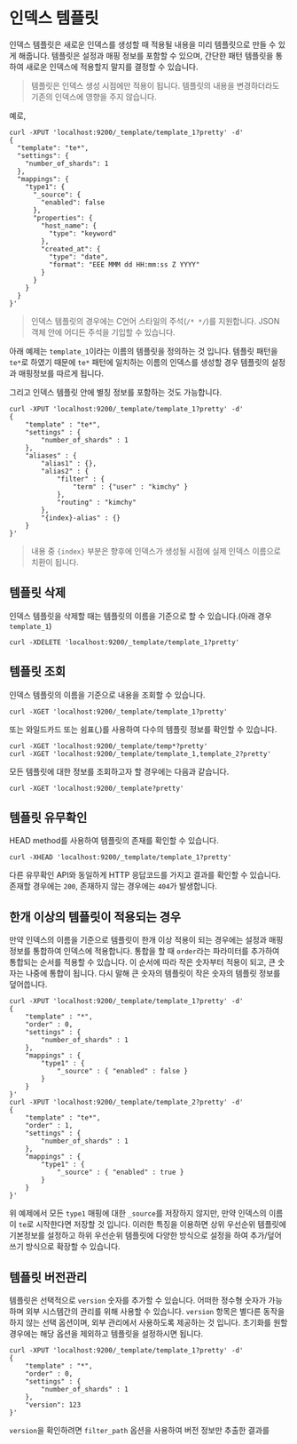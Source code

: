 # 인덱스 템플릿
인덱스 템플릿은 새로운 인덱스를 생성할 때 적용될 내용을 미리 템플릿으로 만들 수 있게 해줍니다. 템플릿은 설정과 매핑 정보를 포함할 수 있으며, 간단한 패턴 템플릿을 통하여 새로운 인덱스에 적용할지 말지를 결정할 수 있습니다.
> 템플릿은 인덱스 생성 시점에만 적용이 됩니다. 템플릿의 내용을 변경하더라도 기존의 인덱스에 영향을 주지 않습니다.

예로,
```
curl -XPUT 'localhost:9200/_template/template_1?pretty' -d'
{
  "template": "te*",
  "settings": {
    "number_of_shards": 1
  },
  "mappings": {
    "type1": {
      "_source": {
        "enabled": false
      },
      "properties": {
        "host_name": {
          "type": "keyword"
        },
        "created_at": {
          "type": "date",
          "format": "EEE MMM dd HH:mm:ss Z YYYY"
        }
      }
    }
  }
}'
```
> 인덱스 템플릿의 경우에는 C언어 스타일의 주석(```/* */```)를 지원합니다. JSON 객체 안에 어디든 주석을 기입할 수 있습니다.

아래 예제는 ```template_1```이라는 이름의 템플릿을 정의하는 것 입니다. 템플릿 패턴을 ```te*```로 하였기 때문에 ```te*``` 패턴에 일치하는 이름의 인덱스를 생성할 경우 템플릿의 설정과 매핑정보를 따르게 됩니다.

그리고 인덱스 템플릿 안에 별칭 정보를 포함하는 것도 가능합니다.
```
curl -XPUT 'localhost:9200/_template/template_1?pretty' -d'
{
    "template" : "te*",
    "settings" : {
        "number_of_shards" : 1
    },
    "aliases" : {
        "alias1" : {},
        "alias2" : {
            "filter" : {
                "term" : {"user" : "kimchy" }
            },
            "routing" : "kimchy"
        },
        "{index}-alias" : {} 
    }
}'
```
> 내용 중 ```{index}``` 부분은 향후에 인덱스가 생성될 시점에 실제 인덱스 이름으로 치환이 됩니다.
## 템플릿 삭제
인덱스 템플릿을 삭제할 때는 템플릿의 이름을 기준으로 할 수 있습니다.(아래 경우 ```template_1```)
```
curl -XDELETE 'localhost:9200/_template/template_1?pretty'
```
## 템플릿 조회
인덱스 템플릿의 이름을 기준으로 내용을 조회할 수 있습니다.
```
curl -XGET 'localhost:9200/_template/template_1?pretty'
```
또는 와일드카드 또는 쉼표(,)를 사용하여 다수의 템플릿 정보를 확인할 수 있습니다.
```
curl -XGET 'localhost:9200/_template/temp*?pretty'
curl -XGET 'localhost:9200/_template/template_1,template_2?pretty'
```
모든 템플릿에 대한 정보를 조회하고자 할 경우에는 다음과 같습니다.
```
curl -XGET 'localhost:9200/_template?pretty'
```
## 템플릿 유무확인
HEAD method를 사용하여 템플릿의 존재를 확인할 수 있습니다.
```
curl -XHEAD 'localhost:9200/_template/template_1?pretty'
```
다른 유무확인 API와 동일하게 HTTP 응답코드를 가지고 결과를 확인할 수 있습니다. 존재할 경우에는 ```200```, 존재하지 않는 경우에는 ```404```가 발생합니다.
## 한개 이상의 템플릿이 적용되는 경우
만약 인덱스의 이름을 기준으로 템플릿이 한개 이상 적용이 되는 경우에는 설정과 매핑정보를 통합하여 인덱스에 적용합니다. 통합을 할 때 ```order```라는 파라미터를 추가하여 통합되는 순서를 적용할 수 있습니다. 이 순서에 따라 작은 숫자부터 적용이 되고, 큰 숫자는 나중에 통합이 됩니다. 다시 말해 큰 숫자의 템플릿이 작은 숫자의 템플릿 정보를 덮어씁니다.
```
curl -XPUT 'localhost:9200/_template/template_1?pretty' -d'
{
    "template" : "*",
    "order" : 0,
    "settings" : {
        "number_of_shards" : 1
    },
    "mappings" : {
        "type1" : {
            "_source" : { "enabled" : false }
        }
    }
}'
curl -XPUT 'localhost:9200/_template/template_2?pretty' -d'
{
    "template" : "te*",
    "order" : 1,
    "settings" : {
        "number_of_shards" : 1
    },
    "mappings" : {
        "type1" : {
            "_source" : { "enabled" : true }
        }
    }
}'
```
위 예제에서 모든 ```type1``` 매핑에 대한 ```_source```를 저장하지 않지만, 만약 인덱스의 이름이 ```te```로 시작한다면 저장할 것 입니다. 이러한 특징을 이용하면 상위 우선순위 템플릿에 기본정보를 설정하고 하위 우선순위 템플릿에 다양한 방식으로 설정을 하여 추가/덮어쓰기 방식으로 확장할 수 있습니다.

## 템플릿 버전관리
템플릿은 선택적으로 ```version``` 숫자를 추가할 수 있습니다. 어떠한 정수형 숫자가 가능하며 외부 시스템간의 관리를 위해 사용할 수 있습니다. ```version``` 항목은 별다른 동작을 하지 않는 선택 옵션이며, 외부 관리에서 사용하도록 제공하는 것 입니다. 초기화를 원할 경우에는 해당 옵션을 제외하고 템플릿을 설정하시면 됩니다.
```
curl -XPUT 'localhost:9200/_template/template_1?pretty' -d'
{
    "template" : "*",
    "order" : 0,
    "settings" : {
        "number_of_shards" : 1
    },
    "version": 123
}'
```
```version```을 확인하려면 ```filter_path``` 옵션을 사용하여 버전 정보만 추출한 결과를 
